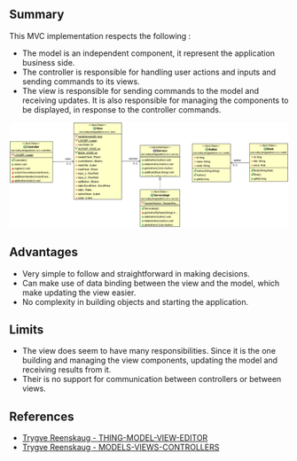 
## Summary
This MVC implementation respects the following :
* The model is an independent component, it represent the application business side.
* The controller is responsible for handling user actions and inputs and sending commands to its views.
* The view is responsible for sending commands to the model and receiving updates. It is also responsible for managing the components to be displayed, in response to the controller commands.


![alt text](./diagram/Trygve-Reenskaug-1979-12-10-MVC.png "Trygve-Reenskaug-1979-12-10-MVC")

## Advantages

* Very simple to follow and straightforward in making decisions.
* Can make use of data binding between the view and the model, which make updating the view easier.
* No complexity in building objects and starting the application.

## Limits

* The view does seem to have many responsibilities. Since it is the one building and managing the view components, updating the model and receiving results from it.
* Their is no support for communication between controllers or between views.

## References

* [Trygve Reenskaug - THING-MODEL-VIEW-EDITOR](https://heim.ifi.uio.no/~trygver/1979/mvc-1/1979-05-MVC.pdf)
* [Trygve Reenskaug - MODELS-VIEWS-CONTROLLERS](https://heim.ifi.uio.no/~trygver/1979/mvc-2/1979-12-MVC.pdf)
